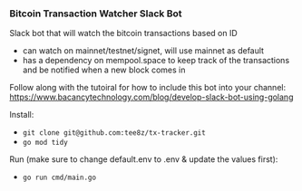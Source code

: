 ### Bitcoin Transaction Watcher Slack Bot
Slack bot that will watch the bitcoin transactions based on ID
- can watch on mainnet/testnet/signet, will use mainnet as default
- has a dependency on mempool.space to keep track of the transactions and be notified when a new block comes in

Follow along with the tutoiral for how to include this bot into your channel: 
https://www.bacancytechnology.com/blog/develop-slack-bot-using-golang

Install:
- `git clone git@github.com:tee8z/tx-tracker.git`
- `go mod tidy`

Run (make sure to change default.env to .env & update the values first):
- `go run cmd/main.go`
